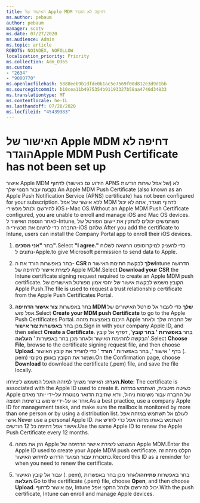 ```yaml
---
title: האישור של Apple MDM דחיפה לא הוגדר
ms.author: pebaum
author: pebaum
manager: scotv
ms.date: 07/27/2020
ms.audience: Admin
ms.topic: article
ROBOTS: NOINDEX, NOFOLLOW
localization_priority: Priority
ms.collection: Adm_O365
ms.custom:
- "2634"
- "9000770"
ms.openlocfilehash: 5888eeb9b1dfde0b1ac5e7569f00d812e3d9d1bb
ms.sourcegitcommit: b10cea11b4975354b91193327b58aa4740d34833
ms.translationtype: MT
ms.contentlocale: he-IL
ms.lasthandoff: 07/28/2020
ms.locfileid: "45439383"
---
```

# <a name="apple-mdm-push-certificate-has-not-been-set-up"></a><span data-ttu-id="bf0e0-102">האישור של Apple MDM דחיפה לא הוגדר</span><span class="sxs-lookup"><span data-stu-id="bf0e0-102">Apple MDM Push Certificate has not been set up</span></span>

<span data-ttu-id="bf0e0-103">אישור Apple MDM לדחוף (הידוע גם כאישור APNS של אפל שירות הודעות) לא נקבעה עבור המנוי שלך.</span><span class="sxs-lookup"><span data-stu-id="bf0e0-103">An Apple MDM Push Certificate (also known as an Apple Push Notification Service (APNS) certificate) has not been configured for your subscription.</span></span> <span data-ttu-id="bf0e0-104">ללא אישור של אפל MDM לדחוף מוגדר, אתה לא יכול להירשם ולנהל מכשירי iOS ו-Mac OS.</span><span class="sxs-lookup"><span data-stu-id="bf0e0-104">Without an Apple MDM Push Certificate configured, you are unable to enroll and manage iOS and Mac OS devices.</span></span> <span data-ttu-id="bf0e0-105">לאחר הוספת האישור ל-Intune, משתמשים יכולים להתקין את יישום הפורטל של החברה כדי לרשום את מכשירי ה-iOS שלהם.</span><span class="sxs-lookup"><span data-stu-id="bf0e0-105">After you add the certificate to Intune, users can install the Company Portal app to enroll their iOS devices.</span></span>

1. <span data-ttu-id="bf0e0-106">בחר **"אני מסכים".**</span><span class="sxs-lookup"><span data-stu-id="bf0e0-106">Select **"I agree."**</span></span> <span data-ttu-id="bf0e0-107">כדי להעניק למיקרוסופט הרשאה לשלוח נתונים ל-Apple.</span><span class="sxs-lookup"><span data-stu-id="bf0e0-107">to give Microsoft permission to send data to Apple.</span></span>

2. <span data-ttu-id="bf0e0-108">בחר באפשרות הורד את ה- **CSR שלך** לבקשת חתימת האישור הIntune הדרושה ליצירת אישור לדחיפה של Apple MDM.</span><span class="sxs-lookup"><span data-stu-id="bf0e0-108">Select **Download your CSR** the Intune certificate signing request required to create an Apple MDM push certificate.</span></span> <span data-ttu-id="bf0e0-109">הקובץ משמש לבקשת אישור של יחסי אמון מפורטל האישורים של Apple Push.</span><span class="sxs-lookup"><span data-stu-id="bf0e0-109">The file is used to request a trust relationship certificate from the Apple Push Certificates Portal.</span></span>

3. <span data-ttu-id="bf0e0-110">בחר באפשרות **צור אישור הדחיפה MDM שלך** כדי לעבור אל פורטל האישורים של אפל פוש.</span><span class="sxs-lookup"><span data-stu-id="bf0e0-110">Select **Create your MDM push Certificate** to go to the Apple Push Certificates Portal.</span></span> <span data-ttu-id="bf0e0-111">היכנס באמצעות מזהה Apple של החברה שלך ולאחר מכן בחר **באפשרות צור אישור**.</span><span class="sxs-lookup"><span data-stu-id="bf0e0-111">Sign in with your company Apple ID, and then select **Create a Certificate**.</span></span> <span data-ttu-id="bf0e0-112">בחר **באפשרות ' בחר קובץ**', דפדף אל קובץ הבקשה לחתימת האישור ולאחר מכן בחר באפשרות ' **העלאה**'.</span><span class="sxs-lookup"><span data-stu-id="bf0e0-112">Select **Choose File**, browse to the certificate signing request file, and then choose **Upload**.</span></span> <span data-ttu-id="bf0e0-113">בדף ' אישור ', בחר באפשרות ' **הורד** ' כדי להוריד את קובץ האישור (. pem) ושמור את הקובץ באופן מקומי.</span><span class="sxs-lookup"><span data-stu-id="bf0e0-113">On the Confirmation page, choose **Download** to download the certificate (.pem) file, and save the file locally.</span></span>
 
<span data-ttu-id="bf0e0-114">**הערה**: האישור משויך למזהה האפל המשמש ליצירתו.</span><span class="sxs-lookup"><span data-stu-id="bf0e0-114">**Note**: The certificate is associated with the Apple ID used to create it.</span></span> <span data-ttu-id="bf0e0-115">כשיטה מיטבית, השתמש במזהה Apple של החברה עבור משימות ניהול, וודא שתיבת הדואר מנוטרת על-ידי יותר מאדם אחד או על-ידי שימוש ברשימת תפוצה.</span><span class="sxs-lookup"><span data-stu-id="bf0e0-115">As a best practice, use a company Apple ID for management tasks, and make sure the mailbox is monitored by more than one person or by using a distribution list.</span></span> <span data-ttu-id="bf0e0-116">לעולם אל תשתמש במזהה אפל אישי.</span><span class="sxs-lookup"><span data-stu-id="bf0e0-116">Never use a personal Apple ID.</span></span> <span data-ttu-id="bf0e0-117">השתמש באותו מזהה אפל כדי לחדש את אישור אפל דחיפה כל 12 חודשים.</span><span class="sxs-lookup"><span data-stu-id="bf0e0-117">Use the same Apple ID to renew the Apple Push Certificate every 12 months.</span></span>
 
4. <span data-ttu-id="bf0e0-118">הזן את מזהה Apple המשמש ליצירת אישור הדחיפה של Apple MDM.</span><span class="sxs-lookup"><span data-stu-id="bf0e0-118">Enter the Apple ID used to create your Apple MDM push certificate.</span></span> <span data-ttu-id="bf0e0-119">הקלט מזהה זה כתזכורת עבור המועד הדרוש לחידוש האישור.</span><span class="sxs-lookup"><span data-stu-id="bf0e0-119">Record this ID as a reminder for when you need to renew the certificate.</span></span>

5. <span data-ttu-id="bf0e0-120">עבור אל קובץ האישור (. pem), בחר באפשרות **פתיחה**ולאחר מכן בחר באפשרות **העלאה**.</span><span class="sxs-lookup"><span data-stu-id="bf0e0-120">Go to the certificate (.pem) file, choose **Open**, and then choose **Upload**.</span></span> <span data-ttu-id="bf0e0-121">עם אישור לדחוף, Intune יכול להירשם ולנהל התקני אפל.</span><span class="sxs-lookup"><span data-stu-id="bf0e0-121">With the push certificate, Intune can enroll and manage Apple devices.</span></span>
